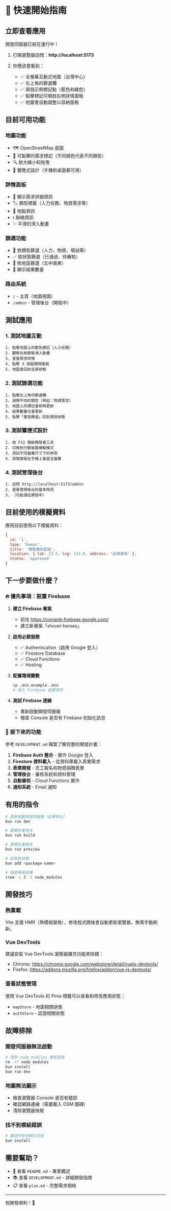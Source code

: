 # 🚀 快速開始指南

## 立即查看應用

開發伺服器已經在運行中！

1. 打開瀏覽器訪問：**http://localhost:5173**

2. 你應該會看到：
   - ✅ 全螢幕互動式地圖（台灣中心）
   - ✅ 左上角的篩選欄
   - ✅ 兩個示例標記點（藍色和綠色）
   - ✅ 點擊標記可開啟右側詳情面板
   - ✅ 地圖會自動調整以容納面板

## 目前可用功能

### 地圖功能
- 🗺️ OpenStreetMap 底圖
- 📍 可點擊的需求標記（不同顏色代表不同類型）
- 🔍 放大縮小和拖曳
- 📱 響應式設計（手機和桌面都可用）

### 詳情面板
- 📝 顯示需求詳細資訊
- 🏷️ 類型標籤（人力任務、物資需求等）
- 📍 地點資訊
- 📞 聯絡資訊
- ✨ 平滑的滑入動畫

### 篩選功能
- 🎯 依類型篩選（人力、物資、場站等）
- ✅ 依狀態篩選（已通過、待審核）
- 📍 依地區篩選（北中南東）
- 🔢 顯示結果數量

### 路由系統
- `/` - 主頁（地圖視圖）
- `/admin` - 管理後台（開發中）

## 測試應用

### 1. 測試地圖互動
```
1. 點擊地圖上的藍色標記（人力任務）
2. 觀察右側面板滑入動畫
3. 查看需求詳情
4. 點擊 X 按鈕關閉面板
5. 地圖會回到全屏狀態
```

### 2. 測試篩選功能
```
1. 點擊左上角的篩選欄
2. 選擇不同的類型（例如：物資需求）
3. 地圖上的標記會即時更新
4. 結果數量也會更新
5. 點擊「重設篩選」回到預設狀態
```

### 3. 測試響應式設計
```
1. 按 F12 開啟開發者工具
2. 切換到行動裝置模擬模式
3. 測試不同螢幕尺寸下的佈局
4. 詳情面板在手機上會是全螢幕
```

### 4. 測試管理後台
```
1. 訪問 http://localhost:5173/admin
2. 查看管理後台的基本佈局
3. （功能還在開發中）
```

## 目前使用的模擬資料

應用目前使用以下模擬資料：

```javascript
{
  id: '1',
  type: 'human',
  title: '清理淹水區域',
  location: { lat: 23.5, lng: 121.0, address: '台灣某地' },
  status: 'approved'
}
```

## 下一步要做什麼？

### 🔥 優先事項：設置 Firebase

1. **建立 Firebase 專案**
   - 前往 https://console.firebase.google.com/
   - 建立新專案「shovel-heroes」

2. **啟用必要服務**
   - ✅ Authentication（啟用 Google 登入）
   - ✅ Firestore Database
   - ✅ Cloud Functions
   - ✅ Hosting

3. **配置環境變數**
   ```bash
   cp .env.example .env
   # 填入 Firebase 配置資訊
   ```

4. **測試 Firebase 連線**
   - 重新啟動開發伺服器
   - 檢查 Console 是否有 Firebase 初始化訊息

### 📝 接下來的功能

參考 `DEVELOPMENT.md` 檔案了解完整的開發計畫：

1. **Firebase Auth 整合** - 實作 Google 登入
2. **Firestore 資料載入** - 從資料庫載入真實需求
3. **表單開發** - 志工報名和物資捐贈表單
4. **管理後台** - 審核系統和資料管理
5. **自動審核** - Cloud Functions 實作
6. **通知系統** - Email 通知

## 有用的指令

```bash
# 重新啟動開發伺服器（如果停止）
bun run dev

# 建置生產版本
bun run build

# 預覽生產版本
bun run preview

# 安裝新依賴
bun add <package-name>

# 檢查專案結構
tree -L 3 -I node_modules
```

## 開發技巧

### 熱重載
Vite 支援 HMR（熱模組替換），修改程式碼後會自動更新瀏覽器，無需手動刷新。

### Vue DevTools
建議安裝 Vue DevTools 瀏覽器擴充功能來除錯：
- Chrome: https://chrome.google.com/webstore/detail/vuejs-devtools/
- Firefox: https://addons.mozilla.org/firefox/addon/vue-js-devtools/

### 查看狀態管理
使用 Vue DevTools 的 Pinia 標籤可以查看和修改應用狀態：
- `mapStore` - 地圖相關狀態
- `authStore` - 認證相關狀態

## 故障排除

### 開發伺服器無法啟動
```bash
# 清除 node_modules 重新安裝
rm -rf node_modules
bun install
bun run dev
```

### 地圖無法顯示
- 檢查瀏覽器 Console 是否有錯誤
- 確認網路連線（需要載入 OSM 圖磚）
- 清除瀏覽器快取

### 找不到模組錯誤
```bash
# 確認所有依賴已安裝
bun install
```

## 需要幫助？

- 📖 查看 `README.md` - 專案概述
- 📚 查看 `DEVELOPMENT.md` - 詳細開發指南
- 📋 查看 `plan.md` - 完整需求規格

---

祝開發順利！🎉

